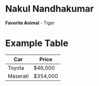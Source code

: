 # Nakul Nandhakumar
**Favorite Animal** - Tiger

# Example Table
| Car | Price |
| ---- | ----|
| Toyota | $46,000 |
| Maserati | $354,000 |